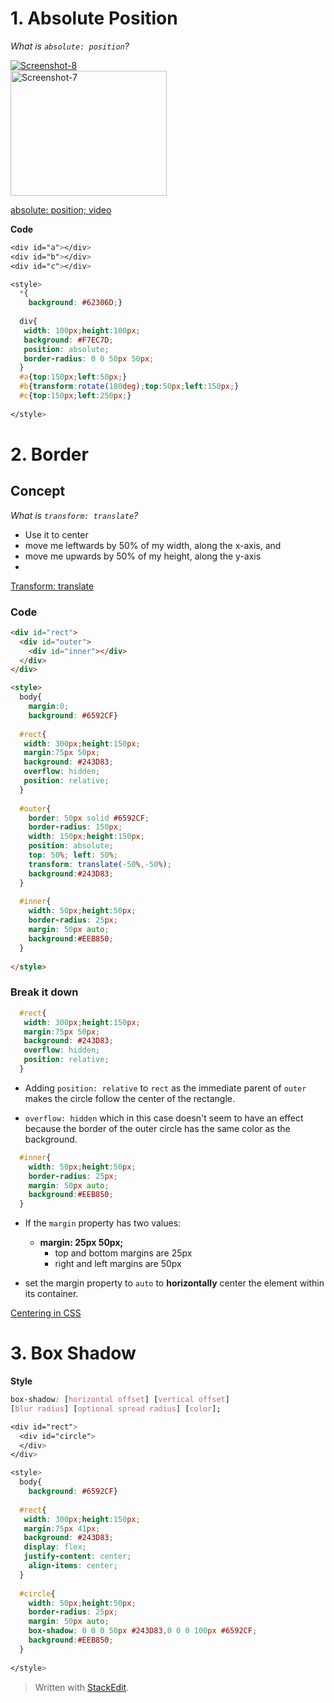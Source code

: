 # 1. Absolute Position

*What is `absolute: position`?*

<div class="row">  
<div class="column">  
<a href="https://imgbb.com/"><img src="https://i.ibb.co/VQGBdKN/Screenshot-8.png" alt="Screenshot-8" border="0"></a>
</div>  
<div class="column">  
<a href="https://imgbb.com/"><img src="https://i.ibb.co/BgZPVYJ/Screenshot-7.png" alt="Screenshot-7" border="0" height="200" width="250"></a>
</div>  
</div>

[absolute: position; video](https://www.youtube.com/watch?v=3PDQDRJq5Ls)

**Code**
```css
<div id="a"></div>
<div id="b"></div>
<div id="c"></div>

<style>
  *{
    background: #62306D;}
  
  div{
   width: 100px;height:100px;
   background: #F7EC7D;
   position: absolute;
   border-radius: 0 0 50px 50px;
  }
  #a{top:150px;left:50px;}
  #b{transform:rotate(180deg);top:50px;left:150px;}
  #c{top:150px;left:250px;}
  
</style>
```

# 2. Border

## Concept

*What is `transform: translate`?*
- Use it to center
-   move me leftwards by 50% of my width, along the x-axis, and
-   move me upwards by 50% of my height, along the y-axis
- 
[Transform: translate](https://stackoverflow.com/questions/46184458/transform-translate-50-50/46184660)

### Code
```html
<div id="rect">
  <div id="outer">
    <div id="inner"></div>
  </div>
</div>

<style>
  body{
    margin:0;
    background: #6592CF}
  
  #rect{
   width: 300px;height:150px;
   margin:75px 50px; 
   background: #243D83;
   overflow: hidden;
   position: relative;
  }
  
  #outer{
    border: 50px solid #6592CF;
    border-radius: 150px;
    width: 150px;height:150px;
    position: absolute;
    top: 50%; left: 50%;
    transform: translate(-50%,-50%);
    background:#243D83;
  }
  
  #inner{
    width: 50px;height:50px;
    border-radius: 25px;
    margin: 50px auto;
    background:#EEB850;
  }
  
</style>

```

### Break it down

```css
  #rect{
   width: 300px;height:150px;
   margin:75px 50px; 
   background: #243D83;
   overflow: hidden;
   position: relative;
  }
```

- Adding `position: relative` to `rect` as the immediate parent of `outer` makes the circle follow the center of the rectangle.

- `overflow: hidden` which in this case doesn't seem to have an effect because the border of the outer circle has the same color as the background.

```css
  #inner{
    width: 50px;height:50px;
    border-radius: 25px;
    margin: 50px auto;
    background:#EEB850;
  }
  ```
  
- If the  `margin`  property has two values:
	-   **margin: 25px 50px;**
	    -   top and bottom margins are 25px
	    -   right and left margins are 50px
	    
- set the margin property to `auto` to **horizontally** center the element within its container.

[Centering in CSS](https://css-tricks.com/centering-css-complete-guide/)

# 3. Box Shadow

**Style**
```css
box-shadow: [horizontal offset] [vertical offset] 
[blur radius] [optional spread radius] [color];
```
```css
<div id="rect">
  <div id="circle">
  </div>
</div>

<style>
  body{
    background: #6592CF}
  
  #rect{
   width: 300px;height:150px;
   margin:75px 41px; 
   background: #243D83;
   display: flex; 
   justify-content: center;
    align-items: center;
  }
  
  #circle{
    width: 50px;height:50px;
    border-radius: 25px;
    margin: 50px auto;
    box-shadow: 0 0 0 50px #243D83,0 0 0 100px #6592CF;
    background:#EEB850;
  }
  
</style>
```

> Written with [StackEdit](https://stackedit.io/).

<!--stackedit_data:
eyJoaXN0b3J5IjpbMTQwNzIyMjIwNiwtMTEzMzk2OTMxMywtMj
A1MTEwMjY4LC0yMDUxMTAyNjgsMTkyMzI4MDc2Niw0MTA1NjA2
MiwtOTQ2MDM0NzE0LC0yODk2NDAzNDksLTExMjE3MDgxMywxMz
Y1NDU0NDM5LDEzMDUyMzM1ODMsLTEwNjUwMjY2MTQsLTEyMzEz
ODYxMTldfQ==
-->